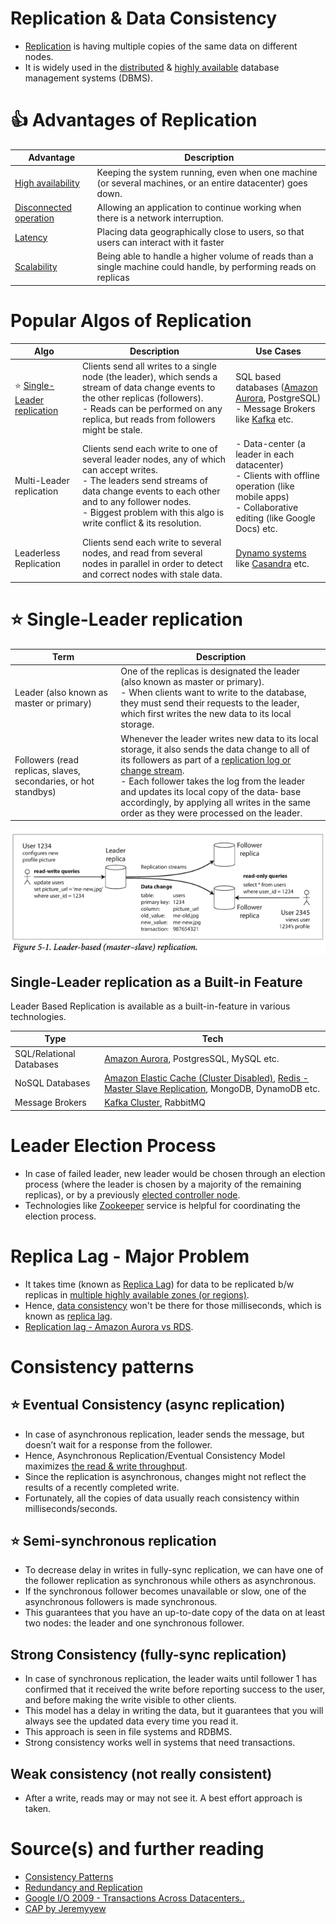 # Replication & Data Consistency
- [Replication](https://www.geeksforgeeks.org/data-replication-in-dbms/) is having multiple copies of the same data on different nodes.
- It is widely used in the [distributed](../Readme.md) & [highly available](../Reliability/HighAvailability.md) database management systems (DBMS).

# :+1: Advantages of Replication

| Advantage                                                                   | Description                                                                                                       |
|-----------------------------------------------------------------------------|-------------------------------------------------------------------------------------------------------------------|
| [High availability](../Reliability/HighAvailability.md)                     | Keeping the system running, even when one machine (or several machines, or an entire datacenter) goes down.       |
| [Disconnected operation](../Reliability/FaultTolerance&DisasterRecovery.md) | Allowing an application to continue working when there is a network interruption.                                 |
| [Latency](../Scalability/LatencyThroughput.md)                              | Placing data geographically close to users, so that users can interact with it faster                             |
| [Scalability](../Scalability/Readme.md)                                     | Being able to handle a higher volume of reads than a single machine could handle, by performing reads on replicas |

# Popular Algos of Replication

| Algo                                                                | Description                                                                                                                                                                                                                                                     | Use Cases                                                                                                                                                                                                 |
|---------------------------------------------------------------------|-----------------------------------------------------------------------------------------------------------------------------------------------------------------------------------------------------------------------------------------------------------------|-----------------------------------------------------------------------------------------------------------------------------------------------------------------------------------------------------------|
| :star: [Single-Leader replication](#star-single-leader-replication) | Clients send all writes to a single node (the leader), which sends a stream of data change events to the other replicas (followers). <br/>- Reads can be performed on any replica, but reads from followers might be stale.                                     | SQL based databases ([Amazon Aurora](../../../2_AWSComponents/6_DatabaseServices/AmazonRDSAurora/Readme.md), PostgreSQL) <br/>- Message Brokers like [Kafka](../../4_MessageBrokers/Kafka/Readme.md) etc. |
| Multi-Leader replication                                            | Clients send each write to one of several leader nodes, any of which can accept writes. <br/>- The leaders send streams of data change events to each other and to any follower nodes.<br/>- Biggest problem with this algo is write conflict & its resolution. | - Data-center (a leader in each datacenter)<br/>- Clients with offline operation (like mobile apps)<br/>- Collaborative editing (like Google Docs) etc.                                                   |
| Leaderless Replication                                              | Clients send each write to several nodes, and read from several nodes in parallel in order to detect and correct nodes with stale data.                                                                                                                         | [Dynamo systems](../../3_DatabaseComponents/NoSQL-Databases/DynamoStyleDatabases.md) like [Casandra](../../3_DatabaseComponents/NoSQL-Databases/ApacheCasandra.md) etc.                                   |


# :star: Single-Leader replication

| Term                                                             | Description                                                                                                                                                                                                                                                                                                                                                                                                                                         |
|------------------------------------------------------------------|-----------------------------------------------------------------------------------------------------------------------------------------------------------------------------------------------------------------------------------------------------------------------------------------------------------------------------------------------------------------------------------------------------------------------------------------------------|
| Leader (also known as master or primary)                         | One of the replicas is designated the leader (also known as master or primary). <br/>- When clients want to write to the database, they must send their requests to the leader, which first writes the new data to its local storage.                                                                                                                                                                                                               |
| Followers (read replicas, slaves, secondaries, or hot standbys)  | Whenever the leader writes new data to its local storage, it also sends the data change to all of its followers as part of a [replication log or change stream](https://www.stitchdata.com/docs/replication/replication-methods/log-based-incremental). <br/>- Each follower takes the log from the leader and updates its local copy of the data‐ base accordingly, by applying all writes in the same order as they were processed on the leader. |

![img.png](../Reliability/assets/leader-based-replication.png)

## Single-Leader replication as a Built-in Feature

Leader Based Replication is available as a built-in-feature in various technologies.

| Type                     | Tech                                                                                                                                                                                                                                                                                     |
|--------------------------|------------------------------------------------------------------------------------------------------------------------------------------------------------------------------------------------------------------------------------------------------------------------------------------|
| SQL/Relational Databases | [Amazon Aurora](../../../2_AWSComponents/6_DatabaseServices/AmazonRDSAurora/Readme.md), PostgresSQL, MySQL etc.                                                                                                                                                                          |
| NoSQL Databases          | [Amazon Elastic Cache (Cluster Disabled)](../../../2_AWSComponents/6_DatabaseServices/AmazonElasticCache.md#redis-cluster-mode-disabled-vs-redis-cluster-mode-enabled), [Redis - Master Slave Replication](../../3_DatabaseComponents/In-Memory-Cache/Redis/RedisMasterSlaveReplication.md), MongoDB, DynamoDB etc. |
| Message Brokers          | [Kafka Cluster](../../4_MessageBrokers/Kafka/Readme.md), RabbitMQ                                                                                                                                                                                                                                |

# Leader Election Process
- In case of failed leader, new leader would be chosen through an election process (where the leader is chosen by a majority of the remaining replicas), or by a previously [elected controller node](../ControllerNode.md).
- Technologies like [Zookeeper](../../6_DevOps/ApacheZookeeper.md) service is helpful for coordinating the election process.

# Replica Lag - Major Problem  
- It takes time (known as [Replica Lag](https://cloud.google.com/sql/docs/mysql/replication/replication-lag)) for data to be replicated b/w replicas in [multiple highly available zones (or regions)](../../../2_AWSComponents/AWS-Global-Architecture-Region-AZ.md).
- Hence, [data consistency](https://en.wikipedia.org/wiki/Data_consistency) won't be there for those milliseconds, which is known as [replica lag](https://cloud.google.com/sql/docs/mysql/replication/replication-lag).
- [Replication lag - Amazon Aurora vs RDS](../../../2_AWSComponents/6_DatabaseServices/AmazonAuroraVsRDS.md).

# Consistency patterns

## :star: Eventual Consistency (async replication)
- In case of asynchronous replication, leader sends the message, but doesn’t wait for a response from the follower.
- Hence, Asynchronous Replication/Eventual Consistency Model maximizes [the read & write throughput](../Scalability/LatencyThroughput.md).
- Since the replication is asynchronous, changes might not reflect the results of a recently completed write.
- Fortunately, all the copies of data usually reach consistency within milliseconds/seconds.

## :star: Semi-synchronous replication
- To decrease delay in writes in fully-sync replication, we can have one of the follower replication as synchronous while others as asynchronous.
- If the synchronous follower becomes unavailable or slow, one of the asynchronous followers is made synchronous.
- This guarantees that you have an up-to-date copy of the data on at least two nodes: the leader and one synchronous follower.

## Strong Consistency (fully-sync replication)
- In case of synchronous replication, the leader waits until follower 1 has confirmed that it received the write before reporting success to the user, and before making the write visible to other clients.
- This model has a delay in writing the data, but it guarantees that you will always see the updated data every time you read it.
- This approach is seen in file systems and RDBMS. 
- Strong consistency works well in systems that need transactions.

## Weak consistency (not really consistent)
- After a write, reads may or may not see it. A best effort approach is taken.

# Source(s) and further reading
- [Consistency Patterns](https://github.com/donnemartin/system-design-primer#consistency-patterns)
- [Redundancy and Replication](https://github.com/jeremyyew/tech-prep-jeremy.io/blob/master/systems-design/topics/databases/redundancy-and-replication.md)
- [Google I/O 2009 - Transactions Across Datacenters..](http://snarfed.org/transactions_across_datacenters_io.html)
- [CAP by Jeremyyew](https://github.com/jeremyyew/tech-prep-jeremy.io/tree/master/systems-design/topics/consistency-availability-partition-tolerance-cap)